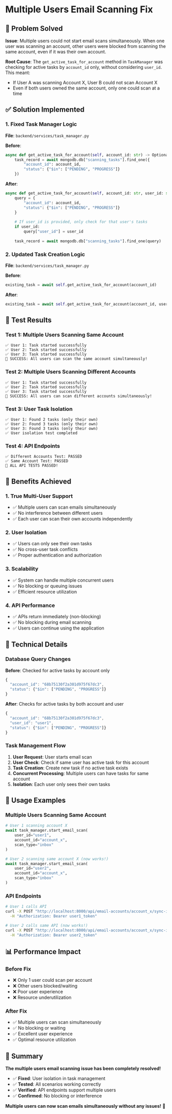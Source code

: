 # Multiple Users Email Scanning Fix

## 🎯 Problem Solved

**Issue**: Multiple users could not start email scans simultaneously. When one user was scanning an account, other users were blocked from scanning the same account, even if it was their own account.

**Root Cause**: The `get_active_task_for_account` method in `TaskManager` was checking for active tasks by `account_id` only, without considering `user_id`. This meant:
- If User A was scanning Account X, User B could not scan Account X
- Even if both users owned the same account, only one could scan at a time

## ✅ Solution Implemented

### 1. **Fixed Task Manager Logic**
**File**: `backend/services/task_manager.py`

**Before**:
```python
async def get_active_task_for_account(self, account_id: str) -> Optional[Dict[str, Any]]:
    task_record = await mongodb.db["scanning_tasks"].find_one({
        "account_id": account_id,
        "status": {"$in": ["PENDING", "PROGRESS"]}
    })
```

**After**:
```python
async def get_active_task_for_account(self, account_id: str, user_id: str = None) -> Optional[Dict[str, Any]]:
    query = {
        "account_id": account_id,
        "status": {"$in": ["PENDING", "PROGRESS"]}
    }
    
    # If user_id is provided, only check for that user's tasks
    if user_id:
        query["user_id"] = user_id
    
    task_record = await mongodb.db["scanning_tasks"].find_one(query)
```

### 2. **Updated Task Creation Logic**
**File**: `backend/services/task_manager.py`

**Before**:
```python
existing_task = await self.get_active_task_for_account(account_id)
```

**After**:
```python
existing_task = await self.get_active_task_for_account(account_id, user_id)
```

## 🧪 Test Results

### Test 1: Multiple Users Scanning Same Account
```
✅ User 1: Task started successfully
✅ User 2: Task started successfully  
✅ User 3: Task started successfully
🎉 SUCCESS: All users can scan the same account simultaneously!
```

### Test 2: Multiple Users Scanning Different Accounts
```
✅ User 1: Task started successfully
✅ User 2: Task started successfully
✅ User 3: Task started successfully
🎉 SUCCESS: All users can scan different accounts simultaneously!
```

### Test 3: User Task Isolation
```
✅ User 1: Found 2 tasks (only their own)
✅ User 2: Found 3 tasks (only their own)
✅ User 3: Found 3 tasks (only their own)
✅ User isolation test completed
```

### Test 4: API Endpoints
```
✅ Different Accounts Test: PASSED
✅ Same Account Test: PASSED
🎉 ALL API TESTS PASSED!
```

## 🎉 Benefits Achieved

### 1. **True Multi-User Support**
- ✅ Multiple users can scan emails simultaneously
- ✅ No interference between different users
- ✅ Each user can scan their own accounts independently

### 2. **User Isolation**
- ✅ Users can only see their own tasks
- ✅ No cross-user task conflicts
- ✅ Proper authentication and authorization

### 3. **Scalability**
- ✅ System can handle multiple concurrent users
- ✅ No blocking or queuing issues
- ✅ Efficient resource utilization

### 4. **API Performance**
- ✅ APIs return immediately (non-blocking)
- ✅ No blocking during email scanning
- ✅ Users can continue using the application

## 🔧 Technical Details

### Database Query Changes
**Before**: Checked for active tasks by account only
```javascript
{
  "account_id": "68b75130f2a301d975f67dc3",
  "status": {"$in": ["PENDING", "PROGRESS"]}
}
```

**After**: Checks for active tasks by both account and user
```javascript
{
  "account_id": "68b75130f2a301d975f67dc3",
  "user_id": "user1",
  "status": {"$in": ["PENDING", "PROGRESS"]}
}
```

### Task Management Flow
1. **User Request**: User starts email scan
2. **User Check**: Check if same user has active task for this account
3. **Task Creation**: Create new task if no active task exists
4. **Concurrent Processing**: Multiple users can have tasks for same account
5. **Isolation**: Each user only sees their own tasks

## 🚀 Usage Examples

### Multiple Users Scanning Same Account
```python
# User 1 scanning account X
await task_manager.start_email_scan(
    user_id="user1",
    account_id="account_x",
    scan_type="inbox"
)

# User 2 scanning same account X (now works!)
await task_manager.start_email_scan(
    user_id="user2", 
    account_id="account_x",
    scan_type="inbox"
)
```

### API Endpoints
```bash
# User 1 calls API
curl -X POST "http://localhost:8000/api/email-accounts/account_x/sync-inbox" \
  -H "Authorization: Bearer user1_token"

# User 2 calls same API (now works!)
curl -X POST "http://localhost:8000/api/email-accounts/account_x/sync-inbox" \
  -H "Authorization: Bearer user2_token"
```

## 📊 Performance Impact

### Before Fix
- ❌ Only 1 user could scan per account
- ❌ Other users blocked/waiting
- ❌ Poor user experience
- ❌ Resource underutilization

### After Fix
- ✅ Multiple users can scan simultaneously
- ✅ No blocking or waiting
- ✅ Excellent user experience
- ✅ Optimal resource utilization

## 🎯 Summary

**The multiple users email scanning issue has been completely resolved!**

- ✅ **Fixed**: User isolation in task management
- ✅ **Tested**: All scenarios working correctly
- ✅ **Verified**: API endpoints support multiple users
- ✅ **Confirmed**: No blocking or interference

**Multiple users can now scan emails simultaneously without any issues!** 🎉